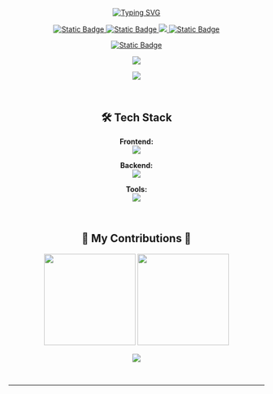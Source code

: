 <p align="center">
  <a href="https://git.io/typing-svg"><img src="https://readme-typing-svg.herokuapp.com?font=DM+Sans&pause=500&center=true&vCenter=true&random=false&width=435&lines=Hey+There+%F0%9F%91%8B;I'm+Erfan!" alt="Typing SVG" /></a>
</p>

<p align="center">
  <a href="https://www.instagram.com/erfan_b404">
    <img alt="Static Badge" src="https://img.shields.io/badge/Instagram-bc2a8d?style=flat&logo=instagram&logoColor=white">
  </a>
  <a href="https://discord.gg/memez">
    <img alt="Static Badge" src="https://img.shields.io/badge/Discord-7289da?style=flat&logo=discord&logoColor=white">
  </a>
  <a href="https://www.linkedin.com/in/erfanbagheri/" target="_blank">
    <img src="https://img.shields.io/badge/-Linkedin-0072b1?style=flat&logo=linkedin&logoColor=white">
  </a>
  <a href="https://www.tiktok.com/@erfan_revenant">
    <img alt="Static Badge" src="https://img.shields.io/badge/Tiktok-8A2BE2?style=flat&logo=tiktok&logoColor=white">
  </a>
</p>

<p align="center">
  <a href="https://discord.gg/memez" target="_blank">
    <img alt="Static Badge" src="https://img.shields.io/badge/ERFAN_REVENANT'S%20SERVER-%2B25K%20Members-gray?style=flat&logo=discord&logoColor=white&labelColor=7289da&link=https%3A%2F%2Fdiscord.gg%2Fmemez">
  </a>
</p>

<p align="center">
  <a href="https://github.com/ERFAN-REVENANT" target="_blank">
    <img src="https://visitor-badge.laobi.icu/badge?page_id=ERFAN-REVENANT.ERFAN-REVENANT" />
  </a>
</p>

<p align="center">
  <a href="https://discord.gg/sigmamale" target="_blank">
    <img align="center" src="https://lanyard.cnrad.dev/api/669264985947373596" />
  </a>
</p>
<br>

<p align="center">
  <h2 align="center">🛠️ Tech Stack</h2>
</p>

<p align="center">
  <strong>Frontend:</strong><br>
  <img src="https://skillicons.dev/icons?i=react,html,css,tailwind,threejs,vite,nextjs" />
</p>

<p align="center">
  <strong>Backend:</strong><br>
  <img src="https://skillicons.dev/icons?i=nodejs,python,javascript,typescript,c" />
</p>

<p align="center">
  <strong>Tools:</strong><br>
  <img src="https://skillicons.dev/icons?i=vscode,github,photoshop,aftereffects,figma" />
</p>

<br>

<p align="center">
  <h2 align="center">🐍 My Contributions 🐍</h2>
</p>

<p align="center">
  <img height="180em" src="https://github-readme-stats.vercel.app/api?username=ErfanBagheri404&show_icons=true&theme=nightowl&include_all_commits=true&count_private=true"/>
<img height="180em" src="https://github-readme-stats.vercel.app/api/top-langs/?username=ErfanBagheri404&layout=compact&theme=nightowl&langs_count=8&hide=procfile,cmake,nsis,css,html"/>
</p>

<p align="center">
  <img src="https://github-readme-streak-stats.herokuapp.com/?user=ErfanBagheri404&theme=nightowl"/>
</p>

<br>
<p align="center">
  <hr/>
</p>
